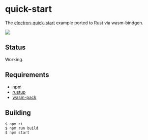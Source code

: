 # quick-start

The [electron-quick-start](https://github.com/electron/electron-quick-start) example ported to Rust via wasm-bindgen.

<img src="../../assets/example.png" />

## Status

Working.

## Requirements

- [npm](https://nodejs.org/en/download/)
- [rustup](https://rustup.rs/)
- [wasm-pack](https://rustwasm.github.io/wasm-pack/)

## Building

```
$ npm ci
$ npm run build
$ npm start
```
